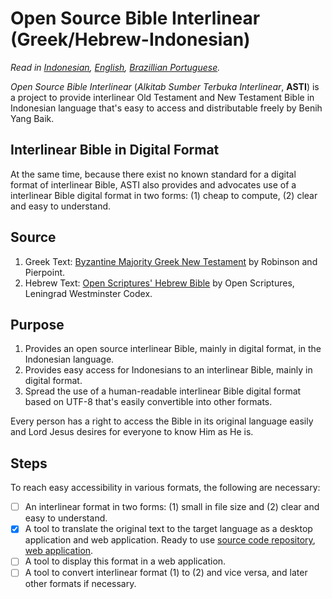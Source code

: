 # **Open Source Bible Interlinear (Greek/Hebrew-Indonesian)**
*Read in [Indonesian](https://github.com/benihyangbaik/asti#readme), [English](https://github.com/benihyangbaik/asti/blob/main/README.en.md), [Brazillian Portuguese](https://github.com/benihyangbaik/asti/blob/main/README.ptbr.md).*

*Open Source Bible Interlinear* (*Alkitab Sumber Terbuka Interlinear*,
**ASTI**) is a project to provide interlinear Old Testament and New Testament
Bible in Indonesian language that's easy to access and distributable freely by
Benih Yang Baik.


## **Interlinear Bible in Digital Format**
At the same time, because there exist no known standard for a digital format of
interlinear Bible, ASTI also provides and advocates use of a interlinear Bible
digital format in two forms: (1) cheap to compute, (2) clear and easy to
understand.


## **Source**
1. Greek Text: [Byzantine Majority Greek New
   Testament](https://github/byztxt/byzantine-majority-text) by Robinson and
   Pierpoint.
2. Hebrew Text: [Open Scriptures' Hebrew
   Bible](https://github.com/openscriptures/morphhb) by Open Scriptures,
   Leningrad Westminster Codex.


## **Purpose**
1. Provides an open source interlinear Bible, mainly in digital format, in the
   Indonesian language.
2. Provides easy access for Indonesians to an interlinear Bible, mainly in
   digital format.
3. Spread the use of a human-readable interlinear Bible digital format based on
   UTF-8 that's easily convertible into other formats.

Every person has a right to access the Bible in its original language easily
and Lord Jesus desires for everyone to know Him as He is.


## **Steps**
To reach easy accessibility in various formats, the following are necessary:
- [ ] An interlinear format in two forms: (1) small in file size and (2) clear
  and easy to understand.
- [x] A tool to translate the original text to the target language as a desktop
  application and web application. Ready to use [source code
  repository](https://github.com/benihyangbaik/interlinear-bible-simple-editor),
  [web application](https://ibse.benihyangbaik.com).
- [ ] A tool to display this format in a web application.
- [ ] A tool to convert interlinear format (1) to (2) and vice versa, and later
  other formats if necessary.
